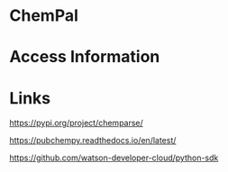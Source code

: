 # ChemPal


# Access Information


# Links

https://pypi.org/project/chemparse/

https://pubchempy.readthedocs.io/en/latest/

https://github.com/watson-developer-cloud/python-sdk

